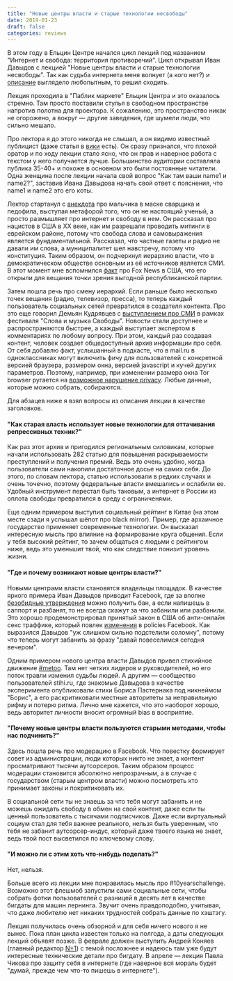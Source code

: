 ```yaml
---
title: "Новые центры власти и старые технологии несвободы"
date: 2019-01-23
draft: false
categories: reviews
---
```


В этом году в Ельцин Центре начался цикл лекций под названием "Интернет и свобода: территория противоречий".
Цикл открывал Иван Давыдов с лекцией "Новые центры власти и старые технологии несвободы". Так как судьба интернета меня волнует (а кого нет?) и [описание](https://yeltsin.ru/affair/ivan-davydov-novye-centry-vlasti-i-starye-tehnologii-nesvobody) выглядело любопытным, то решил сходить.

Лекция проходила в "Паблик маркете" Ельцин Центра и это оказалось стремно. Там просто поставили стулья в свободном пространстве напротив полотна для проектора. К сожалению, это пространство никак не огорожено, а вокруг — другие заведения, где шумели люди, что сильно мешало. 

Про лектора я до этого никогда не слышал, а он видимо известный публицист (даже статья в [вики](https://ru.wikipedia.org/wiki/Давыдов,_Иван_Фёдорович) есть). Он сразу признался, что плохой оратор и по ходу лекции стало ясно, что он прав и наверное работа с текстом у него получается лучше.  Большинство аудитории составляла публика 35-40+ и похоже в основном это были постоянные читатели. Одна женщина после лекции начала свой вопрос "Как там ваши name1 и name2?", заставив Ивана Давыдова начать свой ответ с пояснения, что name1 и name2 это его коты.

Лектор стартанул с [анекдота](https://www.anekdot.ru/id/-9959521/) про мальчика в маске сварщика и педофила, выступая метафорой того, что он не настоящий ученый, а просто размышляет про интернет и свободу в нем. Он рассказал про нацистов в США в XX веке, как им разрешали проводить митинги в еврейском районе, потому что свобода слова и самовыражения является фундаментальной. Рассказал, что частные газеты и радио не давали им слова, а муниципалитет шел навстречу, потому что конституция. Таким образом, он подчеркнул иерархию власти, что в демократическом обществе основным из её источников является СМИ. В этот момент мне вспомнился [факт](https://en.wikipedia.org/wiki/Fox_News#Pro-Republican_and_pro-Trump_bias) про Fox News в США, что его открыли для вещания точки зрения выгодной республиканской партии.

Затем пошла речь про смену иерархий. Если раньше было несколько точек вещания (радио, телевизор, пресса), то теперь каждый пользователь социальных сетей превратился в создателя контента. Про это еще говорил Демьян Кудрявцев с [выступлением про СМИ](https://www.youtube.com/watch?v=29JvUBh7iWo) в рамках фестиваля "Слова и музыка Свободы". Новости стали доступнее и распространяются быстрее, а каждый выступает экспертом в комментариях по любому вопросу. При этом, каждый раз создавая контент, человек создает общедоступный архив информации про себя. От себя добавлю факт, услышанный в подкасте, что в mail.ru в одноклассниках могут включить фичу для пользователей с конкретной версией браузера, размером окна, версией javascript и кучей других параметров. Поэтому, например, при изменении размера окна Tor browser ругается на [возможное нарушение privacy](https://en.wikipedia.org/wiki/Device_fingerprint). Любые данные, которые можно собрать, собираются.

Для абзацев ниже я взял вопросы из описания лекции в качестве заголовков.

#### "Как старая власть использует новые технологии для оттачивания репрессивных техник?"

Как раз этот архив и пригодился региональным силовикам, которые начали использовать 282 статью для повышения раскрываемости преступлений и получения премий. Ведь это очень удобно, когда пользователи сами накопили достаточное досье на самих себя. До этого, по словам лектора, статью использовали в редких случаях и очень точечно, поэтому федеральные власти вмешались и ослабили ее. Удобный инструмент перестал быть таковым, а интернет в России из оплота свободы превратился в среду с ограниченями.

Еще одним примером выступил социальный рейтинг в Китае (на этом месте сзади я услышал шёпот про black mirror). Пример, где архаичное государство применяет современные технологии. Он высказал интересную мысль про влияние на формирование круга общения. Если у тебя высокий рейтинг, то зачем общаться с людьми с рейтингом ниже, ведь это уменьшит твой, что как следствие понизит уровень жизни.

#### "Где и почему возникают новые центры власти?"

Новыми центрами власти становятся владельцы площадок. В качестве яркого примера Иван Давыдов приводит Facebook, где за вполне [безобидные утверждения](https://tema.livejournal.com/2016591.html) можно получить бан, а если напишешь в саппорт и разбанят, то не всегда скажут за что забанили или разбанили. Это хорошо продемонстрировал принятый закон в США об анти-онлайн секс траффике, который повлек [изменения](https://www.pcmag.com/news/365330/new-facebook-policy-sparks-fears-of-sex-talk-crackdown) в policies Facebook. Как выразился Давыдов "уж слишком сильно подстелили соломку", потому что теперь могут забанить за фразу "давай повеселимся сегодня вечером".

Одним примером нового центра власти Давыдов привел стихийное движение [#metoo](https://en.wikipedia.org/wiki/Me_Too_movement). Там нет четких лидеров и руководителей, но его поток травли изменил судьбы людей. А другим — сообщество пользователей stihi.ru, где знакомые Давыдова в качестве эксперимента опубликовали стихи Бориса Пастернака под никнеймом "Борис", а его раскритиковали местные авторитеты за неправильную рифму и потерю ритма. Лично мне кажется, что это наоборот хорошо, ведь авторитет личности вносит огромный bias в восприятие.

#### "Почему новые центры власти пользуются старыми методами, чтобы нас подчинить?"

Здесь пошла речь про модерацию в Facebook. Что повестку формирует совет из администрации, люди которых никто не знает, а контент просматривают тысячи аутсорсеров. Таким образом процесс модерации становится абсолютно непрозрачным, а в случае с государством (старым центром власти) можно посмотреть кто принимает законы и покритиковать их.

В социальной сети ты не знаешь за что тебя могут забанить и не можешь ожидать свободу в обмен на свой контент, даже если ты ценный пользователь с тысячами подписчиков. Даже если виртуальный социум стал для тебя важнее реального, нельзя быть уверенным, что тебя не забанит аутсорсер-индус, который даже твоего языка не знает, ведь твой пост высветился по ключевому слову.

#### "И можно ли с этим хоть что-нибудь поделать?"

Нет, нельзя.

Больше всего из лекции мне понравилась мысль про #10yearschallenge. Возможно этот флешмоб запустили сами социальные сети, чтобы собрать фотки пользователей с разницей в десять лет в качестве бигдаты для машин лернинга. Звучит очень правдоподобно, учитывая, что даже любителю нет никаких трудностей собрать данные по хэштэгу.

Лекция получилась очень обзорной и для себя ничего нового я не вынес. Пока план цикла известен только на полгода, а даты следующих лекций объявят позже. В феврале должен выступить Андрей Коняев (главный редактор [N+1](https://nplus1.ru)) с темой посложнее и надеюсь там уже будут интересные технические детали про бигдату. В апреле — лекция Павла Чикова про защиту себя в интернете (где наверное вся мораль будет "думай, прежде чем что-то пишешь в интернете").
